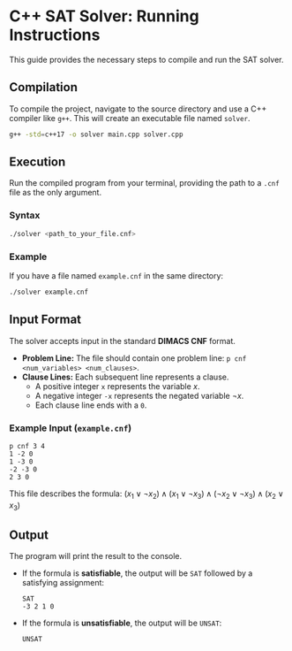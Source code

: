 

# C++ SAT Solver: Running Instructions

This guide provides the necessary steps to compile and run the SAT solver.


## Compilation

To compile the project, navigate to the source directory and use a C++ compiler like `g++`. This will create an executable file named `solver`.

```sh
g++ -std=c++17 -o solver main.cpp solver.cpp
```


## Execution

Run the compiled program from your terminal, providing the path to a `.cnf` file as the only argument.

### Syntax

```sh
./solver <path_to_your_file.cnf>
```

### Example

If you have a file named `example.cnf` in the same directory:

```sh
./solver example.cnf
```


## Input Format

The solver accepts input in the standard **DIMACS CNF** format.
  * **Problem Line:** The file should contain one problem line: `p cnf <num_variables> <num_clauses>`.
  * **Clause Lines:** Each subsequent line represents a clause.
      * A positive integer `x` represents the variable $x$.
      * A negative integer `-x` represents the negated variable $\neg x$.
      * Each clause line ends with a `0`.

### Example Input (`example.cnf`)

```
p cnf 3 4
1 -2 0
1 -3 0
-2 -3 0
2 3 0
```

This file describes the formula: $(x_1 \lor \neg x_2) \land (x_1 \lor \neg x_3) \land (\neg x_2 \lor \neg x_3) \land (x_2 \lor x_3)$


## Output

The program will print the result to the console.

  * If the formula is **satisfiable**, the output will be `SAT` followed by a satisfying assignment:

    ```
    SAT
    -3 2 1 0
    ```

  * If the formula is **unsatisfiable**, the output will be `UNSAT`:

    ```
    UNSAT
    ```
